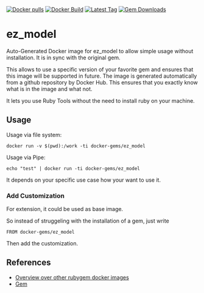 [![Docker pulls](https://img.shields.io/docker/pulls/rubygem/ez_model.svg)](https://hub.docker.com/r/rubygem/ez_model/)
[![Docker Build](https://img.shields.io/docker/automated/rubygem/ez_model.svg)](https://hub.docker.com/r/rubygem/ez_model/)
[![Latest Tag](https://img.shields.io/github/tag/docker-rubygem/ez_model.svg)](https://hub.docker.com/r/rubygem/ez_model/)
[![Gem Downloads](https://img.shields.io/gem/dt/ez_model.svg)](https://rubygems.org/gems/ez_model/)
# ez_model

Auto-Generated Docker image for ez_model to allow simple usage without installation.
It is in sync with the original gem.

This allows to use a specific version of your favorite gem and ensures that this image will be supported in future.
The image is generated automatically from a github repository by Docker Hub.
This ensures that you exactly know what is in the image and what not.

It lets you use Ruby Tools without the need to install ruby on your machine.

## Usage

Usage via file system:

`docker run -v $(pwd):/work -ti docker-gems/ez_model`

Usage via Pipe:

`echo "test" | docker run -ti docker-gems/ez_model`

It depends on your specific use case how your want to use it.

### Add Customization

For extension, it could be used as base image.

So instead of struggeling with the installation of a gem, just write

`FROM docker-gems/ez_model`

Then add the customization.

## References

 - [Overview over other rubygem docker images](https://github.com/thinkbot/docker-rubygem)
 - [Gem](https://rubygems.org/gems/ez_model/)

